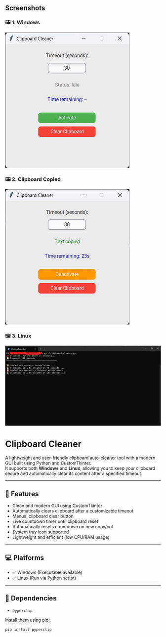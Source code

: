 ## Screenshots

### 🖼️ 1. Windows

![Main](assets/screenshot1.jpg)

### 🖼️ 2. Clipboard Copied

![Clipboard](assets/screenshot2.jpg)

### 🖼️ 3. Linux

![Clipboard](assets/screenshot3.jpg)

# Clipboard Cleaner

A lightweight and user-friendly clipboard auto-cleaner tool with a modern GUI built using Python and CustomTkinter.  
It supports both **Windows** and **Linux**, allowing you to keep your clipboard secure and automatically clear its content after a specified timeout.

---

## 🚀 Features

- Clean and modern GUI using CustomTkinter
- Automatically clears clipboard after a customizable timeout
- Manual clipboard clear button
- Live countdown timer until clipboard reset
- Automatically resets countdown on new copy/cut
- System tray icon supported
- Lightweight and efficient (low CPU/RAM usage)

---

## 💻 Platforms

- ✅ Windows (Executable available)
- ✅ Linux (Run via Python script)

---

## 🧪 Dependencies

- `pyperclip`

Install them using pip:

```bash
pip install pyperclip
```
